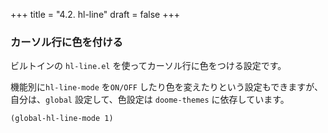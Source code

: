 +++
title = "4.2. hl-line"
draft = false
+++
### カーソル行に色を付ける

ビルトインの `hl-line.el` を使ってカーソル行に色をつける設定です。

機能別に`hl-line-mode` を`ON/OFF` したり色を変えたりという設定もできますが、
自分は、`global` 設定して、色設定は `doome-themes` に依存しています。

```emacs-lisp
(global-hl-line-mode 1)
```
